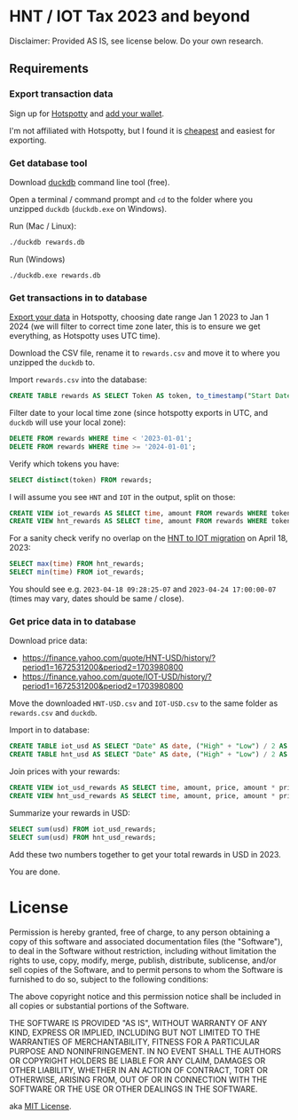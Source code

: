 # HNT / IOT Tax 2023 and beyond

Disclaimer: Provided AS IS, see license below. Do your own research.

## Requirements

### Export transaction data

Sign up for [Hotspotty](https://app.hotspotty.net/) and [add your wallet](https://docs.hotspotty.net/getting-started/manage-wallets).

I'm not affiliated with Hotspotty, but I found it is [cheapest](https://app.hotspotty.net/pricing) and easiest for exporting.


### Get database tool

Download [duckdb](https://duckdb.org/docs/installation/?version=stable) command line tool (free).

Open a terminal / command prompt and `cd` to the folder where you unzipped `duckdb` (`duckdb.exe` on Windows).

Run (Mac / Linux):
```bash
./duckdb rewards.db
```

Run (Windows)
```
./duckdb.exe rewards.db
```

### Get transactions in to database

[Export your data](https://docs.hotspotty.net/features/payment-management/tax-reporting) in Hotspotty, choosing date range Jan 1 2023 to Jan 1 2024 (we will filter to correct time zone later, this is to ensure we get everything, as Hotspotty uses UTC time).

Download the CSV file, rename it to `rewards.csv` and move it to where you unzipped the `duckdb` to.

Import `rewards.csv` into the database:

```sql
CREATE TABLE rewards AS SELECT Token AS token, to_timestamp("Start Date") AS time, Amount AS amount FROM read_csv_auto('rewards.csv');
```

Filter date to your local time zone (since hotspotty exports in UTC, and `duckdb` will use your local zone):

```sql
DELETE FROM rewards WHERE time < '2023-01-01';
DELETE FROM rewards WHERE time >= '2024-01-01';
```

Verify which tokens you have:

```sql
SELECT distinct(token) FROM rewards;
```

I will assume you see `HNT` and `IOT` in the output, split on those:

```sql
CREATE VIEW iot_rewards AS SELECT time, amount FROM rewards WHERE token = 'iot';
CREATE VIEW hnt_rewards AS SELECT time, amount FROM rewards WHERE token = 'hnt';
```

For a sanity check verify no overlap on the [HNT to IOT migration](https://docs.helium.com/solana/migration/hotspot-operator/) on April 18, 2023:

```sql
SELECT max(time) FROM hnt_rewards;
SELECT min(time) FROM iot_rewards;
```

You should see e.g. `2023-04-18 09:28:25-07` and `2023-04-24 17:00:00-07` (times may vary, dates should be same / close).


### Get price data in to database

Download price data:
* https://finance.yahoo.com/quote/HNT-USD/history/?period1=1672531200&period2=1703980800
* https://finance.yahoo.com/quote/IOT-USD/history/?period1=1672531200&period2=1703980800

Move the downloaded `HNT-USD.csv` and `IOT-USD.csv` to the same folder as `rewards.csv` and `duckdb`.

Import in to database:

```sql
CREATE TABLE iot_usd AS SELECT "Date" AS date, ("High" + "Low") / 2 AS price FROM read_csv_auto('IOT-USD.csv');
CREATE TABLE hnt_usd AS SELECT "Date" AS date, ("High" + "Low") / 2 AS price FROM read_csv_auto('HNT-USD.csv');
```

Join prices with your rewards:

```sql
CREATE VIEW iot_usd_rewards AS SELECT time, amount, price, amount * price AS usd FROM iot_rewards ASOF JOIN iot_usd ON time >= date;
CREATE VIEW hnt_usd_rewards AS SELECT time, amount, price, amount * price AS usd FROM hnt_rewards ASOF JOIN hnt_usd ON time >= date;
```

Summarize your rewards in USD:

```sql
SELECT sum(usd) FROM iot_usd_rewards;
SELECT sum(usd) FROM hnt_usd_rewards;
```

Add these two numbers together to get your total rewards in USD in 2023.

You are done.


# License


Permission is hereby granted, free of charge, to any person obtaining a copy of this software and associated documentation files (the "Software"), to deal in the Software without restriction, including without limitation the rights to use, copy, modify, merge, publish, distribute, sublicense, and/or sell copies of the Software, and to permit persons to whom the Software is furnished to do so, subject to the following conditions:

The above copyright notice and this permission notice shall be included in all copies or substantial portions of the Software.

THE SOFTWARE IS PROVIDED "AS IS", WITHOUT WARRANTY OF ANY KIND, EXPRESS OR IMPLIED, INCLUDING BUT NOT LIMITED TO THE WARRANTIES OF MERCHANTABILITY, FITNESS FOR A PARTICULAR PURPOSE AND NONINFRINGEMENT. IN NO EVENT SHALL THE AUTHORS OR COPYRIGHT HOLDERS BE LIABLE FOR ANY CLAIM, DAMAGES OR OTHER LIABILITY, WHETHER IN AN ACTION OF CONTRACT, TORT OR OTHERWISE, ARISING FROM, OUT OF OR IN CONNECTION WITH THE SOFTWARE OR THE USE OR OTHER DEALINGS IN THE SOFTWARE.

aka [MIT License](https://github.com/davetapley/helium-tax/blob/main/LICENSE).
